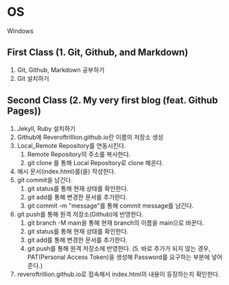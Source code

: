 # OS

Windows

## First Class (1. Git, Github, and Markdown)

1. Git, Github, Markdown 공부하기
2. Git 설치하기

## Second Class (2. My very first blog (feat. Github Pages))

1. Jekyll, Ruby 설치하기
2. Github에 Reveroftrillion.github.io란 이름의 저장소 생성
3. Local_Remote Repository를 연동시킨다.
    1. Remote Repository의 주소를 복사한다.
    2. git clone <repository name> <path> 를 통해 Local Repository로 clone 해온다.
4. 예시 문서(index.html)를(을) 작성한다.
5. git commit을 남긴다.
    1. git status를 통해 현재 상태를 확인한다.
    2. git add를 통해 변경한 문서를 추가한다.
    3. git commit -m "message"를 통해 commit message를 남긴다.
6. git push를 통해 원격 저장소(Github)에 반영한다.
    1. git branch -M main을 통해 현재 branch의 이름을 main으로 바꾼다.
    2. git status를 통해 현재 상태를 확인한다.
    3. git add를 통해 변경한 문서를 추가한다.
    4. git push를 통해 원격 저장소에 반영한다.
    (5. 바로 추가가 되지 않는 경우, PAT(Personal Access Token)을 생성해 Password를 요구하는 부분에 넣어준다.)
7. reveroftrillion.github.io로 접속해서 index.html의 내용이 등장하는지 확인한다.

